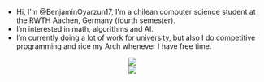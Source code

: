- Hi, I’m @BenjaminOyarzun17, I'm a chilean computer science student at the RWTH Aachen, Germany (fourth semester).
- I’m interested in math, algorithms and AI.
- I’m currently doing a lot of work for university, but also I do competitive programming and rice my Arch whenever I have free time.

<span>
<div align="center">
<a href = "https://www.linkedin.com/in/benjam%C3%ADn-o-73634a22b" align= "center" target= "_blank" >
  <img src="https://img.shields.io/badge/https%3A%2F%2Fwww.linkedin.com%2Fin%2Fbenjam%25C3%25ADn-o-73634a22b?style=for-the-badge&logo=linkedin&label=LINKEDIN" align="center" />
</a>
<br/>
</div>
<div align="center">
  <img src="https://komarev.com/ghpvc/?username=BenjaminOyarzun17&&style=for-the-badge" align="center" />
</div>
</span>

<!---
BenjaminOyarzun17/BenjaminOyarzun17 is a ✨ special ✨ repository because its `README.md` (this file) appears on your GitHub profile.
You can click the Preview link to take a look at your changes.
--->
